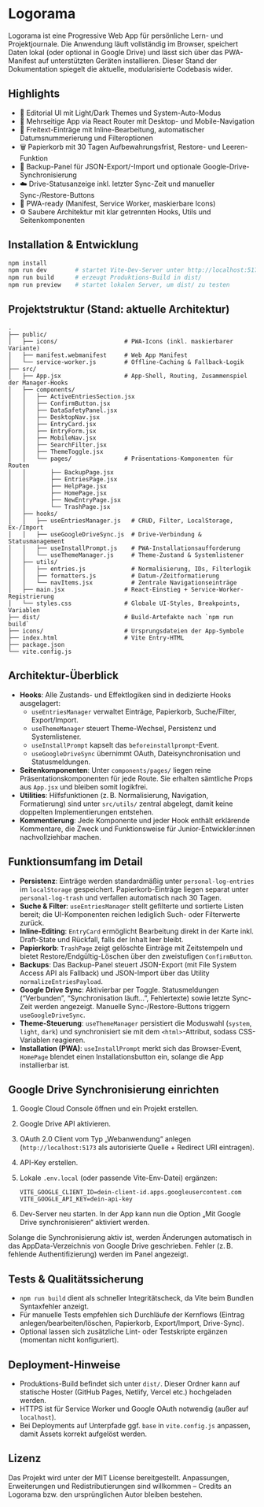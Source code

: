 # Logorama

Logorama ist eine Progressive Web App für persönliche Lern- und Projektjournale. Die Anwendung läuft vollständig im Browser, speichert Daten lokal (oder optional in Google Drive) und lässt sich über das PWA-Manifest auf unterstützten Geräten installieren. Dieser Stand der Dokumentation spiegelt die aktuelle, modularisierte Codebasis wider.

## Highlights

- 🌟 Editorial UI mit Light/Dark Themes und System-Auto-Modus
- 🧭 Mehrseitige App via React Router mit Desktop- und Mobile-Navigation
- 📝 Freitext-Einträge mit Inline-Bearbeitung, automatischer Datumsnummerierung und Filteroptionen
- 🗑️ Papierkorb mit 30 Tagen Aufbewahrungsfrist, Restore- und Leeren-Funktion
- 💾 Backup-Panel für JSON-Export/-Import und optionale Google-Drive-Synchronisierung
- ☁️ Drive-Statusanzeige inkl. letzter Sync-Zeit und manueller Sync-/Restore-Buttons
- 📱 PWA-ready (Manifest, Service Worker, maskierbare Icons)
- ⚙️ Saubere Architektur mit klar getrennten Hooks, Utils und Seitenkomponenten

## Installation & Entwicklung

```bash
npm install
npm run dev        # startet Vite-Dev-Server unter http://localhost:5173
npm run build      # erzeugt Produktions-Build in dist/
npm run preview    # startet lokalen Server, um dist/ zu testen
```

## Projektstruktur (Stand: aktuelle Architektur)

```
.
├── public/
│   ├── icons/                   # PWA-Icons (inkl. maskierbarer Variante)
│   ├── manifest.webmanifest     # Web App Manifest
│   └── service-worker.js        # Offline-Caching & Fallback-Logik
├── src/
│   ├── App.jsx                  # App-Shell, Routing, Zusammenspiel der Manager-Hooks
│   ├── components/
│   │   ├── ActiveEntriesSection.jsx
│   │   ├── ConfirmButton.jsx
│   │   ├── DataSafetyPanel.jsx
│   │   ├── DesktopNav.jsx
│   │   ├── EntryCard.jsx
│   │   ├── EntryForm.jsx
│   │   ├── MobileNav.jsx
│   │   ├── SearchFilter.jsx
│   │   ├── ThemeToggle.jsx
│   │   └── pages/               # Präsentations-Komponenten für Routen
│   │       ├── BackupPage.jsx
│   │       ├── EntriesPage.jsx
│   │       ├── HelpPage.jsx
│   │       ├── HomePage.jsx
│   │       ├── NewEntryPage.jsx
│   │       └── TrashPage.jsx
│   ├── hooks/
│   │   ├── useEntriesManager.js   # CRUD, Filter, LocalStorage, Ex-/Import
│   │   ├── useGoogleDriveSync.js  # Drive-Verbindung & Statusmanagement
│   │   ├── useInstallPrompt.js    # PWA-Installationsaufforderung
│   │   └── useThemeManager.js     # Theme-Zustand & Systemlistener
│   ├── utils/
│   │   ├── entries.js             # Normalisierung, IDs, Filterlogik
│   │   ├── formatters.js          # Datum-/Zeitformatierung
│   │   └── navItems.jsx           # Zentrale Navigationseinträge
│   ├── main.jsx                 # React-Einstieg + Service-Worker-Registrierung
│   └── styles.css               # Globale UI-Styles, Breakpoints, Variablen
├── dist/                        # Build-Artefakte nach `npm run build`
├── icons/                       # Ursprungsdateien der App-Symbole
├── index.html                   # Vite Entry-HTML
├── package.json
└── vite.config.js
```

## Architektur-Überblick

- **Hooks**: Alle Zustands- und Effektlogiken sind in dedizierte Hooks ausgelagert:
  - `useEntriesManager` verwaltet Einträge, Papierkorb, Suche/Filter, Export/Import.
  - `useThemeManager` steuert Theme-Wechsel, Persistenz und Systemlistener.
  - `useInstallPrompt` kapselt das `beforeinstallprompt`-Event.
  - `useGoogleDriveSync` übernimmt OAuth, Dateisynchronisation und Statusmeldungen.
- **Seitenkomponenten**: Unter `components/pages/` liegen reine Präsentationskomponenten für jede Route. Sie erhalten sämtliche Props aus `App.jsx` und bleiben somit logikfrei.
- **Utilities**: Hilfsfunktionen (z. B. Normalisierung, Navigation, Formatierung) sind unter `src/utils/` zentral abgelegt, damit keine doppelten Implementierungen entstehen.
- **Kommentierung**: Jede Komponente und jeder Hook enthält erklärende Kommentare, die Zweck und Funktionsweise für Junior-Entwickler:innen nachvollziehbar machen.

## Funktionsumfang im Detail

- **Persistenz**: Einträge werden standardmäßig unter `personal-log-entries` im `localStorage` gespeichert. Papierkorb-Einträge liegen separat unter `personal-log-trash` und verfallen automatisch nach 30 Tagen.
- **Suche & Filter**: `useEntriesManager` stellt gefilterte und sortierte Listen bereit; die UI-Komponenten reichen lediglich Such- oder Filterwerte zurück.
- **Inline-Editing**: `EntryCard` ermöglicht Bearbeitung direkt in der Karte inkl. Draft-State und Rückfall, falls der Inhalt leer bleibt.
- **Papierkorb**: `TrashPage` zeigt gelöschte Einträge mit Zeitstempeln und bietet Restore/Endgültig-Löschen über den zweistufigen `ConfirmButton`.
- **Backups**: Das Backup-Panel steuert JSON-Export (mit File System Access API als Fallback) und JSON-Import über das Utility `normalizeEntriesPayload`.
- **Google Drive Sync**: Aktivierbar per Toggle. Statusmeldungen (“Verbunden”, “Synchronisation läuft…”, Fehlertexte) sowie letzte Sync-Zeit werden angezeigt. Manuelle Sync-/Restore-Buttons triggern `useGoogleDriveSync`.
- **Theme-Steuerung**: `useThemeManager` persistiert die Moduswahl (`system`, `light`, `dark`) und synchronisiert sie mit dem `<html>`-Attribut, sodass CSS-Variablen reagieren.
- **Installation (PWA)**: `useInstallPrompt` merkt sich das Browser-Event, `HomePage` blendet einen Installationsbutton ein, solange die App installierbar ist.

## Google Drive Synchronisierung einrichten

1. Google Cloud Console öffnen und ein Projekt erstellen.
2. Google Drive API aktivieren.
3. OAuth 2.0 Client vom Typ „Webanwendung“ anlegen (`http://localhost:5173` als autorisierte Quelle + Redirect URI eintragen).
4. API-Key erstellen.
5. Lokale `.env.local` (oder passende Vite-Env-Datei) ergänzen:

   ```env
   VITE_GOOGLE_CLIENT_ID=dein-client-id.apps.googleusercontent.com
   VITE_GOOGLE_API_KEY=dein-api-key
   ```

6. Dev-Server neu starten. In der App kann nun die Option „Mit Google Drive synchronisieren“ aktiviert werden.

Solange die Synchronisierung aktiv ist, werden Änderungen automatisch in das AppData-Verzeichnis von Google Drive geschrieben. Fehler (z. B. fehlende Authentifizierung) werden im Panel angezeigt.

## Tests & Qualitätssicherung

- `npm run build` dient als schneller Integritätscheck, da Vite beim Bundlen Syntaxfehler anzeigt.
- Für manuelle Tests empfehlen sich Durchläufe der Kernflows (Eintrag anlegen/bearbeiten/löschen, Papierkorb, Export/Import, Drive-Sync).
- Optional lassen sich zusätzliche Lint- oder Testskripte ergänzen (momentan nicht konfiguriert).

## Deployment-Hinweise

- Produktions-Build befindet sich unter `dist/`. Dieser Ordner kann auf statische Hoster (GitHub Pages, Netlify, Vercel etc.) hochgeladen werden.
- HTTPS ist für Service Worker und Google OAuth notwendig (außer auf `localhost`).
- Bei Deployments auf Unterpfade ggf. `base` in `vite.config.js` anpassen, damit Assets korrekt aufgelöst werden.

## Lizenz

Das Projekt wird unter der MIT License bereitgestellt. Anpassungen, Erweiterungen und Redistributierungen sind willkommen – Credits an Logorama bzw. den ursprünglichen Autor bleiben bestehen.
